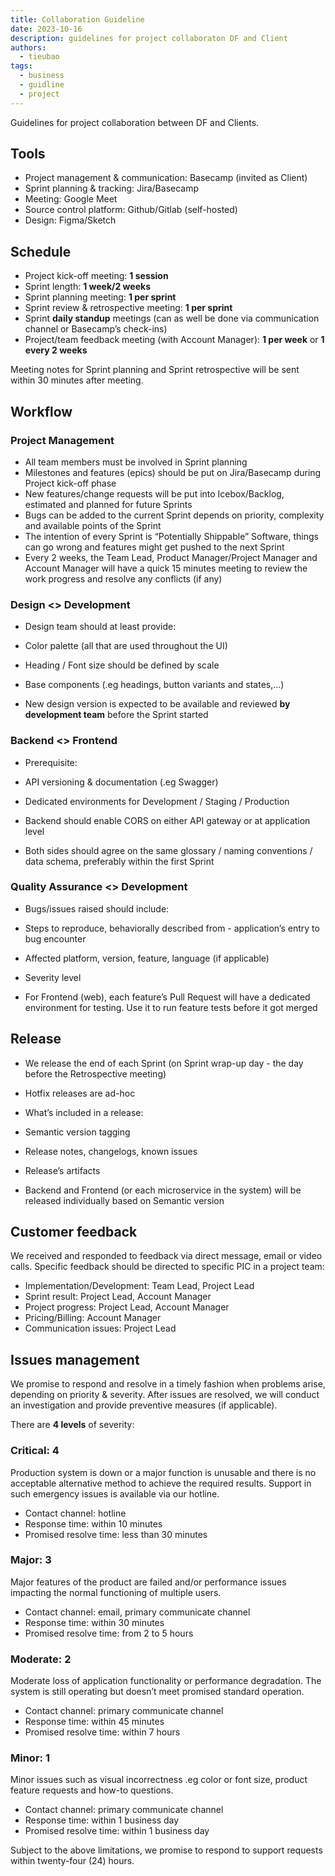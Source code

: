 ```yaml
---
title: Collaboration Guideline
date: 2023-10-16
description: guidelines for project collaboraton DF and Client
authors:
  - tieubao
tags:
  - business
  - guidline
  - project
---
```


Guidelines for project collaboration between DF and Clients.

## Tools

* Project management & communication: Basecamp (invited as Client)
* Sprint planning & tracking: Jira/Basecamp
* Meeting: Google Meet
* Source control platform: Github/Gitlab (self-hosted)
* Design: Figma/Sketch

## Schedule

* Project kick-off meeting: **1 session**
* Sprint length: **1 week/2 weeks**
* Sprint planning meeting: **1 per sprint**
* Sprint review & retrospective meeting: **1 per sprint**
* Sprint **daily standup** meetings (can as well be done via communication channel or Basecamp’s check-ins)
* Project/team feedback meeting (with Account Manager): **1 per week** or **1 every 2 weeks**

Meeting notes for Sprint planning and Sprint retrospective will be sent within 30 minutes after meeting.

## Workflow

### Project Management

* All team members must be involved in Sprint planning
* Milestones and features (epics) should be put on Jira/Basecamp during Project kick-off phase
* New features/change requests will be put into Icebox/Backlog, estimated and planned for future Sprints
* Bugs can be added to the current Sprint depends on priority, complexity and available points of the Sprint
* The intention of every Sprint is “Potentially Shippable” Software, things can go wrong and features might get pushed to the next Sprint
* Every 2 weeks, the Team Lead, Product Manager/Project Manager and Account Manager will have a quick 15 minutes meeting to review the work progress and resolve any conflicts (if any)

### Design <> Development

* Design team should at least provide:

* Color palette (all that are used throughout the UI)
* Heading / Font size should be defined by scale
* Base components (.eg headings, button variants and states,…)

* New design version is expected to be available and reviewed **by development team** before the Sprint started

### Backend <> Frontend

* Prerequisite:

* API versioning & documentation (.eg Swagger)
* Dedicated environments for Development / Staging / Production

* Backend should enable CORS on either API gateway or at application level
* Both sides should agree on the same glossary / naming conventions / data schema, preferably within the first Sprint

### Quality Assurance <> Development

* Bugs/issues raised should include:

* Steps to reproduce, behaviorally described from - application’s entry to bug encounter
* Affected platform, version, feature, language (if applicable)
* Severity level

* For Frontend (web), each feature’s Pull Request will have a dedicated environment for testing. Use it to run feature tests before it got merged

## Release

* We release the end of each Sprint (on Sprint wrap-up day - the day before the Retrospective meeting)
* Hotfix releases are ad-hoc
* What’s included in a release:

* Semantic version tagging
* Release notes, changelogs, known issues
* Release’s artifacts

* Backend and Frontend (or each microservice in the system) will be released individually based on Semantic version

## Customer feedback

We received and responded to feedback via direct message, email or video calls. Specific feedback should be directed to specific PIC in a project team:

* Implementation/Development: Team Lead, Project Lead
* Sprint result: Project Lead, Account Manager
* Project progress: Project Lead, Account Manager
* Pricing/Billing: Account Manager
* Communication issues: Project Lead

## Issues management

We promise to respond and resolve in a timely fashion when problems arise, depending on priority & severity.
After issues are resolved, we will conduct an investigation and provide preventive measures (if applicable).

There are **4 levels** of severity:

### Critical: 4

Production system is down or a major function is unusable and there is no acceptable alternative method to achieve the required results. Support in such emergency issues is available via our hotline.

* Contact channel: hotline
* Response time: within 10 minutes
* Promised resolve time: less than 30 minutes

### Major: 3

Major features of the product are failed and/or performance issues impacting the normal functioning of multiple users.

* Contact channel: email, primary communicate channel
* Response time: within 30 minutes
* Promised resolve time: from 2 to 5 hours

### Moderate: 2

Moderate loss of application functionality or performance degradation. The system is still operating but doesn’t meet promised standard operation.

* Contact channel: primary communicate channel
* Response time: within 45 minutes
* Promised resolve time: within 7 hours

### Minor: 1

Minor issues such as visual incorrectness .eg color or font size, product feature requests and how-to questions.

* Contact channel: primary communicate channel
* Response time: within 1 business day
* Promised resolve time: within 1 business day

Subject to the above limitations, we promise to respond to support requests within twenty-four (24) hours.
